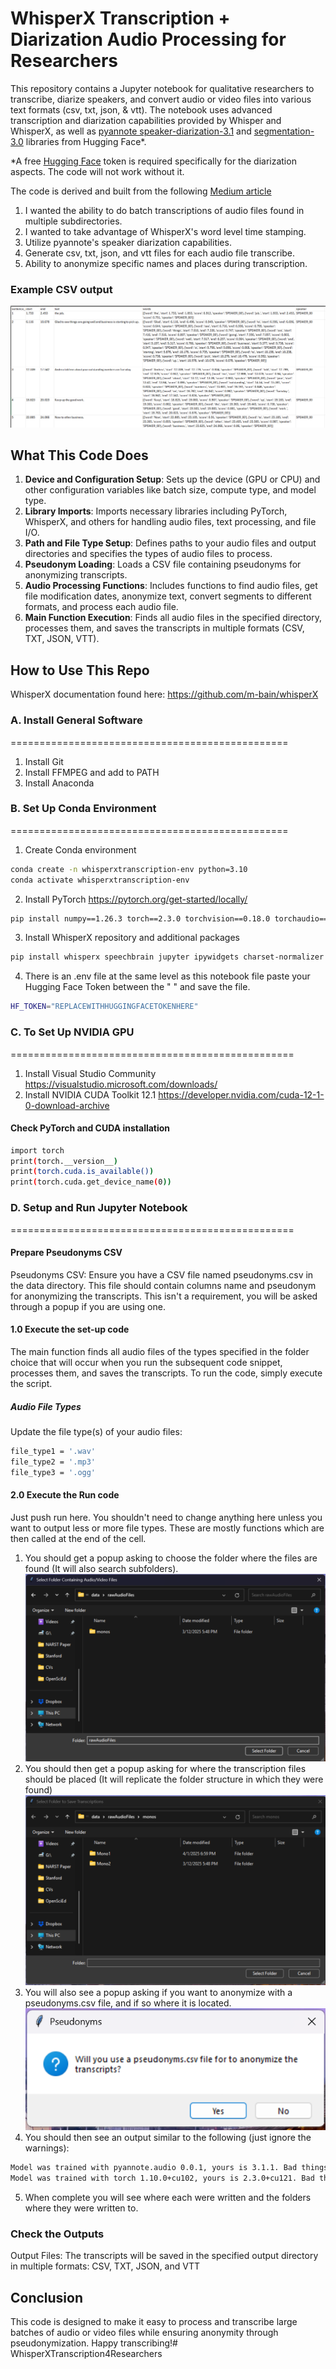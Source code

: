 # WhisperX Transcription + Diarization Audio Processing for Researchers
This repository contains a Jupyter notebook for qualitative researchers to transcribe, diarize speakers, and convert audio or video files into various text formats (csv, txt, json, & vtt). The notebook uses advanced transcription and diarization capabilities provided by Whisper and WhisperX, as well as [pyannote speaker-diarization-3.1](https://huggingface.co/pyannote/speaker-diarization-3.1) and [segmentation-3.0](https://huggingface.co/pyannote/segmentation-3.0) libraries from Hugging Face*.  

*A free [Hugging Face](https://huggingface.co/docs/hub/en/security-tokens) token is required specifically for the diarization aspects. The code will not work without it.
 
 The code is derived and built from the following [Medium article](https://towardsdatascience.com/unlock-the-power-of-audio-data-advanced-transcription-and-diarization-with-whisper-whisperx-and-ed9424307281)

1. I wanted the ability to do batch transcriptions of audio files found in multiple subdirectories. 
2. I wanted to take advantage of WhisperX's word level time stamping. 
3. Utilize pyannote's speaker diarization capabilities. 
4. Generate csv, txt, json, and vtt files for each audio file transcribe. 
5. Ability to anonymize specific names and places during transcription. 

### Example CSV output 
![csv output example](image.png)

## What This Code Does

1. **Device and Configuration Setup**: Sets up the device (GPU or CPU) and other configuration variables like batch size, compute type, and model type.
2. **Library Imports**: Imports necessary libraries including PyTorch, WhisperX, and others for handling audio files, text processing, and file I/O.
3. **Path and File Type Setup**: Defines paths to your audio files and output directories and specifies the types of audio files to process.
4. **Pseudonym Loading**: Loads a CSV file containing pseudonyms for anonymizing transcripts.
5. **Audio Processing Functions**: Includes functions to find audio files, get file modification dates, anonymize text, convert segments to different formats, and process each audio file.
6. **Main Function Execution**: Finds all audio files in the specified directory, processes them, and saves the transcripts in multiple formats (CSV, TXT, JSON, VTT).

## How to Use This Repo

WhisperX documentation found here: https://github.com/m-bain/whisperX

### A. Install General Software
================================================
1. Install Git
2. Install FFMPEG and add to PATH
3. Install Anaconda 

### B. Set Up Conda Environment
================================================   
1. Create Conda environment
```sh
conda create -n whisperxtranscription-env python=3.10
conda activate whisperxtranscription-env
```
2. Install PyTorch https://pytorch.org/get-started/locally/ 
```sh
pip install numpy==1.26.3 torch==2.3.0 torchvision==0.18.0 torchaudio==2.3.0 --index-url https://download.pytorch.org/whl/cu121
```

3. Install WhisperX repository and additional packages
```sh
pip install whisperx speechbrain jupyter ipywidgets charset-normalizer pandas nltk plotly matplotlib webvtt-py pypi-json srt python-dotenv
```

4. There is an .env file at the same level as this notebook file paste your Hugging Face Token between the " " and save the file. 
```sh
HF_TOKEN="REPLACEWITHHUGGINGFACETOKENHERE"
```
### C. To Set Up NVIDIA GPU
=================================================
1. Install Visual Studio Community https://visualstudio.microsoft.com/downloads/
2. Install NVIDIA CUDA Toolkit 12.1 https://developer.nvidia.com/cuda-12-1-0-download-archive 

#### Check PyTorch and CUDA installation
```sh
import torch
print(torch.__version__)
print(torch.cuda.is_available())
print(torch.cuda.get_device_name(0))
```

### D. Setup and Run Jupyter Notebook
=================================================
#### Prepare Pseudonyms CSV
Pseudonyms CSV: Ensure you have a CSV file named pseudonyms.csv in the data directory. This file should contain columns name and pseudonym for anonymizing the transcripts. This isn't a requirement, you will be asked through a popup if you are using one.

#### 1.0 Execute the set-up code
The main function finds all audio files of the types specified in the folder choice that will occur when you run the subsequent code snippet, processes them, and saves the transcripts. To run the code, simply execute the script.

##### Audio File Types
Update the file type(s) of your audio files:
```sh
file_type1 = '.wav'
file_type2 = '.mp3'
file_type3 = '.ogg'
```

#### 2.0 Execute the Run code 

Just push run here. You shouldn't need to change anything here unless you want to output less or more file types. These are mostly functions which are then called at the end of the cell.

1. You should get a popup asking to choose the folder where the files are found (It will also search subfolders).
![alt text](image-1.png)
2. You should then get a popup asking for where the transcription files should be placed (It will replicate the folder structure in which they were found)
![alt text](image-2.png)
3. You will also see a popup asking if you want to anonymize with a pseudonyms.csv file, and if so where it is located.
![alt text](image-3.png)
4. You should then see an output similar to the following (just ignore the warnings):
```sh
Model was trained with pyannote.audio 0.0.1, yours is 3.1.1. Bad things might happen unless you revert pyannote.audio to 0.x.
Model was trained with torch 1.10.0+cu102, yours is 2.3.0+cu121. Bad things might happen unless you revert torch to 1.x.
```
5. When complete you will see where each were written and the folders where they were written to.

### Check the Outputs
Output Files:
The transcripts will be saved in the specified output directory in multiple formats: CSV, TXT, JSON, and VTT

## Conclusion
This code is designed to make it easy to process and transcribe large batches of audio or video files while ensuring anonymity through pseudonymization. Happy transcribing!# WhisperXTranscription4Researchers
